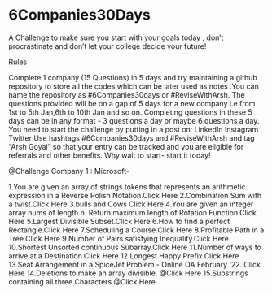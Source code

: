 # 6Companies30Days
A Challenge to make sure you start with your goals today , don’t procrastinate and don’t let your college decide your future!

Rules

Complete 1 company (15 Questions) in 5 days and try maintaining a github repository to store all the codes which can be later used as notes .You can name the repository as #6Companies30days or #ReviseWithArsh.
The questions provided will be on a gap of 5 days for a new company i.e from 1st to 5th Jan,6th to 10th Jan and so on.
Completing questions in these 5 days can be in any format - 3 questions a day or maybe 6 questions a day.
You need to start the challenge by putting in a post on:
LinkedIn
Instagram
Twitter
Use hashtags #6Companies30days and #ReviseWithArsh and tag “Arsh Goyal” so that your entry can be tracked and you are eligible for referrals and other benefits.
Why wait to start- start it today!

@Challenge Company 1 : Microsoft-

1.You are given an array of strings tokens that represents an arithmetic expression in a Reverse Polish Notation.Click Here
2.Combination Sum with a twist.Click Here
3.bulls and Cows Click Here
4.You are given an integer array nums of length n. Return maximum length of Rotation Function.Click Here
5.Largest Divisible Subset.Click Here
6.How to find a perfect Rectangle.Click Here
7.Scheduling a Course.Click Here
8.Profitable Path in a Tree.Click Here
9.Number of Pairs satisfying Inequality.Click Here
10.Shortest Unsorted continuous Subarray.Click Here
11.Number of ways to arrive at a Destination.Click Here
12.Longest Happy Prefix.Click Here
13.Seat Arrangement in a SpiceJet Problem - Online OA February ‘22. Click Here
14.Deletions to make an array divisible. @Click Here
15.Substrings containing all three Characters @Click Here
